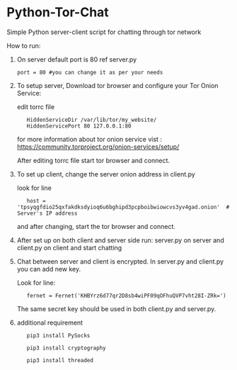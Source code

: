 # Python-Tor-Chat
Simple Python server-client script for chatting through tor network

How to run:

1) On server default port is 80 ref server.py

       port = 80 #you can change it as per your needs

2) To setup server, Download tor browser and configure your Tor Onion Service:

   edit torrc file

          HiddenServiceDir /var/lib/tor/my_website/
          HiddenServicePort 80 127.0.0.1:80

   for more information about tor onion service vist : https://community.torproject.org/onion-services/setup/

   After editing torrc file start tor browser and connect.

3) To set up client, change the server onion address in client.py

   look for line

          host = 'tpsyqgfdio25qxfakdksdyioq6u6bghipd3pcpboibwiowcvs3yv4gad.onion'  # Server's IP address

   and after changing, start the tor browser and connect.

4) After set up on both client and server side run: server.py on server and client.py on client and start chatting
5) Chat between server and client is encrypted. In server.py and client.py you can add new key.

   Look for line:

          fernet = Fernet('KHBYrz6d77qr2D8sb4wiPF09qOFhuQVP7vht28I-ZRk=')

   The same secret key should be used in both client.py and server.py.

6) additional requirement

          pip3 install PySocks

          pip3 install cryptography

          pip3 install threaded
